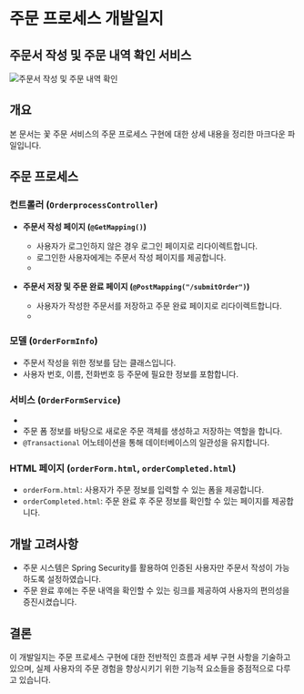 # 주문 프로세스 개발일지

## 주문서 작성 및 주문 내역 확인 서비스

![주문서 작성 및 주문 내역 확인](https://github.com/donggyunhuh/TeamProject_Flower/blob/main/%ED%94%84%EB%A1%9C%EC%A0%9D%ED%8A%B8%20%EC%82%AC%EC%A7%84/%EB%A9%94%EC%9D%B8%ED%8E%98%EC%9D%B4%EC%A7%80/%EC%A3%BC%EB%AC%B8%EC%84%9C%EC%9E%91%EC%84%B1.gif?raw=ture)

## 개요
본 문서는 꽃 주문 서비스의 주문 프로세스 구현에 대한 상세 내용을 정리한 마크다운 파일입니다.

## 주문 프로세스

### 컨트롤러 (`OrderprocessController`)
- **주문서 작성 페이지 (`@GetMapping()`)**
    - 사용자가 로그인하지 않은 경우 로그인 페이지로 리다이렉트합니다.
    - 로그인한 사용자에게는 주문서 작성 페이지를 제공합니다.
    - <img src="">

- **주문서 저장 및 주문 완료 페이지 (`@PostMapping("/submitOrder")`)**
    - 사용자가 작성한 주문서를 저장하고 주문 완료 페이지로 리다이렉트합니다.
    - <img src="">

### 모델 (`OrderFormInfo`)
- 주문서 작성을 위한 정보를 담는 클래스입니다.
- 사용자 번호, 이름, 전화번호 등 주문에 필요한 정보를 포함합니다.

### 서비스 (`OrderFormService`)
- <img src="">
- 주문 폼 정보를 바탕으로 새로운 주문 객체를 생성하고 저장하는 역할을 합니다.
- `@Transactional` 어노테이션을 통해 데이터베이스의 일관성을 유지합니다.

### HTML 페이지 (`orderForm.html`, `orderCompleted.html`)
- `orderForm.html`: 사용자가 주문 정보를 입력할 수 있는 폼을 제공합니다.
- `orderCompleted.html`: 주문 완료 후 주문 정보를 확인할 수 있는 페이지를 제공합니다.


## 개발 고려사항
- 주문 시스템은 Spring Security를 활용하여 인증된 사용자만 주문서 작성이 가능하도록 설정하였습니다.
- 주문 완료 후에는 주문 내역을 확인할 수 있는 링크를 제공하여 사용자의 편의성을 증진시켰습니다.

## 결론
이 개발일지는 주문 프로세스 구현에 대한 전반적인 흐름과 세부 구현 사항을 기술하고 있으며, 실제 사용자의 주문 경험을 향상시키기 위한 기능적 요소들을 중점적으로 다루고 있습니다.
